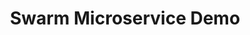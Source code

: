 <div style="width:100%;text-align:center;">

<h1 style="display:inline-block;">Swarm Microservice Demo</h1>

</div>
